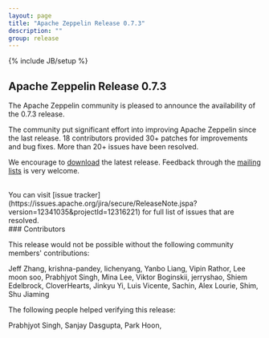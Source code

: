 ```yaml
---
layout: page
title: "Apache Zeppelin Release 0.7.3"
description: ""
group: release
---
```

<!--
Licensed under the Apache License, Version 2.0 (the "License");
you may not use this file except in compliance with the License.
You may obtain a copy of the License at

http://www.apache.org/licenses/LICENSE-2.0

Unless required by applicable law or agreed to in writing, software
distributed under the License is distributed on an "AS IS" BASIS,
WITHOUT WARRANTIES OR CONDITIONS OF ANY KIND, either express or implied.
See the License for the specific language governing permissions and
limitations under the License.
-->
{% include JB/setup %}

## Apache Zeppelin Release 0.7.3

The Apache Zeppelin community is pleased to announce the availability of the 0.7.3 release.

The community put significant effort into improving Apache Zeppelin since the last release.
18 contributors provided 30+ patches for improvements and bug fixes.
More than 20+ issues have been resolved.

We encourage to [download](../../download.html) the latest release. Feedback through the [mailing lists](../../community.html) is very welcome.

<br />
You can visit [issue tracker](https://issues.apache.org/jira/secure/ReleaseNote.jspa?version=12341035&projectId=12316221) for full list of issues that are resolved.


<br />
### Contributors

This release would not be possible without the following community members' contributions:

Jeff Zhang, krishna-pandey, lichenyang, Yanbo Liang, Vipin Rathor, Lee moon soo, Prabhjyot Singh, Mina Lee, Viktor Boginskii, jerryshao, Shiem Edelbrock, CloverHearts, Jinkyu Yi, Luis Vicente, Sachin, Alex Lourie, Shim, Shu Jiaming

The following people helped verifying this release:

Prabhjyot Singh, Sanjay Dasgupta, Park Hoon,
